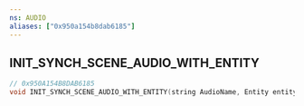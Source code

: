 ```yaml
---
ns: AUDIO
aliases: ["0x950a154b8dab6185"]
---
```

## INIT_SYNCH_SCENE_AUDIO_WITH_ENTITY

```c
// 0x950A154B8DAB6185
void INIT_SYNCH_SCENE_AUDIO_WITH_ENTITY(string AudioName, Entity entity);
```
